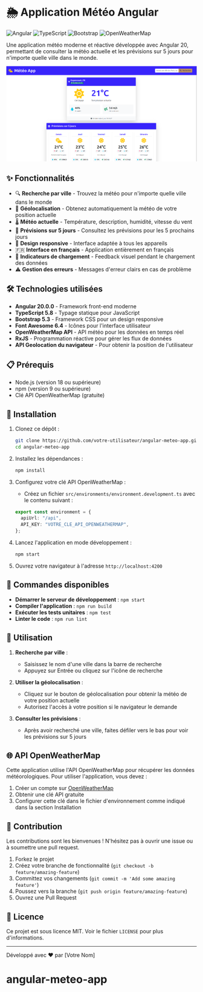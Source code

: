 # 🌦️ Application Météo Angular

![Angular](https://img.shields.io/badge/Angular-20.0.0-DD0031?style=for-the-badge&logo=angular)
![TypeScript](https://img.shields.io/badge/TypeScript-5.8-3178C6?style=for-the-badge&logo=typescript)
![Bootstrap](https://img.shields.io/badge/Bootstrap-5.3-7952B3?style=for-the-badge&logo=bootstrap)
![OpenWeatherMap](https://img.shields.io/badge/OpenWeatherMap-API-orange?style=for-the-badge)

Une application météo moderne et réactive développée avec Angular 20, permettant de consulter la météo actuelle et les prévisions sur 5 jours pour n'importe quelle ville dans le monde.

![Application Météo](public/image.png)

## ✨ Fonctionnalités

- 🔍 **Recherche par ville** - Trouvez la météo pour n'importe quelle ville dans le monde
- 📍 **Géolocalisation** - Obtenez automatiquement la météo de votre position actuelle
- 🌡️ **Météo actuelle** - Température, description, humidité, vitesse du vent
- 📅 **Prévisions sur 5 jours** - Consultez les prévisions pour les 5 prochains jours
- 📱 **Design responsive** - Interface adaptée à tous les appareils
- 🇫🇷 **Interface en français** - Application entièrement en français
- 🔄 **Indicateurs de chargement** - Feedback visuel pendant le chargement des données
- ⚠️ **Gestion des erreurs** - Messages d'erreur clairs en cas de problème

## 🛠️ Technologies utilisées

- **Angular 20.0.0** - Framework front-end moderne
- **TypeScript 5.8** - Typage statique pour JavaScript
- **Bootstrap 5.3** - Framework CSS pour un design responsive
- **Font Awesome 6.4** - Icônes pour l'interface utilisateur
- **OpenWeatherMap API** - API météo pour les données en temps réel
- **RxJS** - Programmation réactive pour gérer les flux de données
- **API Geolocation du navigateur** - Pour obtenir la position de l'utilisateur

## 📋 Prérequis

- Node.js (version 18 ou supérieure)
- npm (version 9 ou supérieure)
- Clé API OpenWeatherMap (gratuite)

## 🚀 Installation

1. Clonez ce dépôt :

   ```bash
   git clone https://github.com/votre-utilisateur/angular-meteo-app.git
   cd angular-meteo-app
   ```

2. Installez les dépendances :

   ```bash
   npm install
   ```

3. Configurez votre clé API OpenWeatherMap :

   - Créez un fichier `src/environments/environment.development.ts` avec le contenu suivant :

   ```typescript
   export const environment = {
     apiUrl: "/api",
     API_KEY: "VOTRE_CLE_API_OPENWEATHERMAP",
   };
   ```

4. Lancez l'application en mode développement :

   ```bash
   npm start
   ```

5. Ouvrez votre navigateur à l'adresse `http://localhost:4200`

## 🔧 Commandes disponibles

- **Démarrer le serveur de développement** : `npm start`
- **Compiler l'application** : `npm run build`
- **Exécuter les tests unitaires** : `npm test`
- **Linter le code** : `npm run lint`

## 📱 Utilisation

1. **Recherche par ville** :

   - Saisissez le nom d'une ville dans la barre de recherche
   - Appuyez sur Entrée ou cliquez sur l'icône de recherche

2. **Utiliser la géolocalisation** :

   - Cliquez sur le bouton de géolocalisation pour obtenir la météo de votre position actuelle
   - Autorisez l'accès à votre position si le navigateur le demande

3. **Consulter les prévisions** :
   - Après avoir recherché une ville, faites défiler vers le bas pour voir les prévisions sur 5 jours

## 🌐 API OpenWeatherMap

Cette application utilise l'API OpenWeatherMap pour récupérer les données météorologiques. Pour utiliser l'application, vous devez :

1. Créer un compte sur [OpenWeatherMap](https://openweathermap.org/api)
2. Obtenir une clé API gratuite
3. Configurer cette clé dans le fichier d'environnement comme indiqué dans la section Installation

## 🤝 Contribution

Les contributions sont les bienvenues ! N'hésitez pas à ouvrir une issue ou à soumettre une pull request.

1. Forkez le projet
2. Créez votre branche de fonctionnalité (`git checkout -b feature/amazing-feature`)
3. Committez vos changements (`git commit -m 'Add some amazing feature'`)
4. Poussez vers la branche (`git push origin feature/amazing-feature`)
5. Ouvrez une Pull Request

## 📄 Licence

Ce projet est sous licence MIT. Voir le fichier `LICENSE` pour plus d'informations.

---

Développé avec ❤️ par [Votre Nom]
# angular-meteo-app
